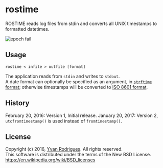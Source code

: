 # rostime
ROSTIME reads log files from stdin and converts all UNIX timestamps to formatted datetimes.

![epoch fail](http://imgs.xkcd.com/comics/bug.png)

## Usage
`rostime < infile > outfile [format]`

The application reads from `stdin` and writes to `stdout`.   
A date format can optionally be specified as an argument, in [`strftime` format](https://docs.python.org/2/library/datetime.html#strftime-strptime-behavior); otherwise timestamps will be
converted to [ISO 8601 format](https://en.wikipedia.org/wiki/ISO_8601).

## History
February 20, 2016: Version 1, Initial release.
January 20, 2017: Version 2, `utcfromtimestamp()` is used instead of `fromtimestamp()`.

## License
Copyright (c) 2016, [Yvan Rodrigues](http://yvanrodrigues.com). All rights reserved.  
This software is distributed under the terms of the New BSD License.  
https://en.wikipedia.org/wiki/BSD_licenses

